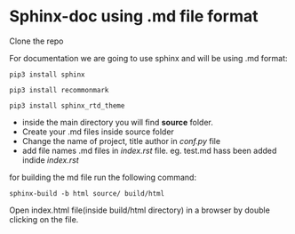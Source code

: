 # Sphinx-doc using .md file format


Clone the repo


For documentation we are going to use sphinx and will be using .md format: 


```pip3 install sphinx```

```pip3 install recommonmark```

```pip3 install sphinx_rtd_theme```



- inside the main directory you will find **source** folder.
- Create your .md files inside source folder 
- Change the name of project, title author in *conf.py* file
- add file names .md files  in *index.rst* file. eg. test.md hass been added indide *index.rst*


for building the md file run the following command:

```sphinx-build -b html source/ build/html```

Open index.html file(inside build/html directory) in a browser by double clicking on the file.




